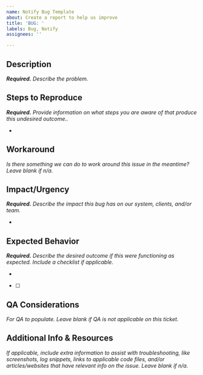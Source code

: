 ```yaml
---
name: Notify Bug Template
about: Create a report to help us improve
title: 'BUG: '
labels: Bug, Notify
assignees: ''

---
```


## Description
_**Required.** Describe the problem._


## Steps to Reproduce
_**Required.** Provide information on what steps you are aware of that produce this undesired outcome.._

-

## Workaround
_Is there something we can do to work around this issue in the meantime? Leave blank if n/a._

## Impact/Urgency
_**Required.** Describe the impact this bug has on our system, clients, and/or team._

- 

## Expected Behavior
_**Required.** Describe the desired outcome if this were functioning as expected. Include a checklist if applicable._

-

- [ ] 

## QA Considerations
_For QA to populate. Leave blank if QA is not applicable on this ticket._

## Additional Info & Resources
_If applicable, include extra information to assist with troubleshooting, like screenshots, log snippets, links to applicable code files, and/or articles/websites that have relevant info on the issue. Leave blank if n/a._
